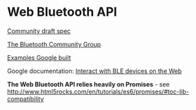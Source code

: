 # Web Bluetooth API

[Community draft spec](https://webbluetoothcg.github.io/web-bluetooth/)

[The Bluetooth Community Group](https://www.w3.org/community/web-bluetooth/)

[Examples Google built](https://github.com/WebBluetoothCG/demos/tree/gh-pages/bluetooth-toy-plane)

Google documentation: [Interact with BLE devices on the Web](https://developers.google.com/web/updates/2015/07/interact-with-ble-devices-on-the-web?hl=en)

**The Web Bluetooth API relies heavily on Promises** - see 
http://www.html5rocks.com/en/tutorials/es6/promises/#toc-lib-compatibility 